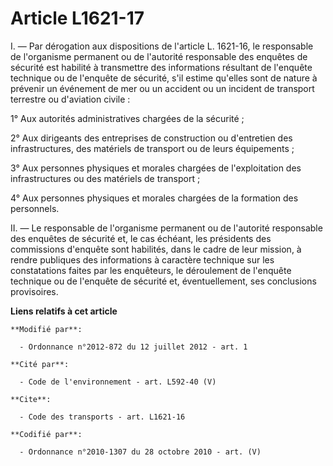 # Article L1621-17

I. ― Par dérogation aux dispositions de l'article L. 1621-16, le responsable de l'organisme permanent ou de l'autorité
responsable des enquêtes de sécurité est habilité à transmettre des informations résultant de l'enquête technique ou de
l'enquête de sécurité, s'il estime qu'elles sont de nature à prévenir un événement de mer ou un accident ou un incident de
transport terrestre ou d'aviation civile : 

1° Aux autorités administratives chargées de la sécurité ; 

2° Aux dirigeants des entreprises de construction ou d'entretien des infrastructures, des matériels de transport ou de leurs
équipements ; 

3° Aux personnes physiques et morales chargées de l'exploitation des infrastructures ou des matériels de transport ; 

4° Aux personnes physiques et morales chargées de la formation des personnels. 

II. ― Le responsable de l'organisme permanent ou de l'autorité responsable des enquêtes de sécurité et, le cas échéant, les
présidents des commissions d'enquête sont habilités, dans le cadre de leur mission, à rendre publiques des informations à
caractère technique sur les constatations faites par les enquêteurs, le déroulement de l'enquête technique ou de l'enquête de
sécurité et, éventuellement, ses conclusions provisoires.

**Liens relatifs à cet article**

	**Modifié par**:

	  - Ordonnance n°2012-872 du 12 juillet 2012 - art. 1

	**Cité par**:

	  - Code de l'environnement - art. L592-40 (V)

	**Cite**:

	  - Code des transports - art. L1621-16

	**Codifié par**:

	  - Ordonnance n°2010-1307 du 28 octobre 2010 - art. (V)
